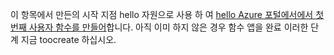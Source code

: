 이 항목에서 만든의 시작 지점 hello 자원으로 사용 하 여 [hello Azure 포털에서에서 첫 번째 사용자 함수를 만들어](../articles/azure-functions/functions-create-first-azure-function.md)합니다. 아직 이미 하지 않은 경우 함수 앱을 완료 이러한 단계 지금 toocreate 하십시오.
